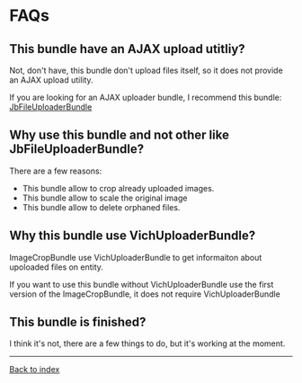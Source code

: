 FAQs
====

This bundle have an AJAX upload utitliy?
----------------------------------------

Not, don't have, this bundle don't upload files itself, so it does not provide an AJAX upload utility.

If you are looking for an AJAX uploader bundle, I recommend this bundle: 
[JbFileUploaderBundle](https://github.com/jbouzekri/FileUploaderBundle)

Why use this bundle and not other like JbFileUploaderBundle?
------------------------------------------------------------

There are a few reasons:

  * This bundle allow to crop already uploaded images.
  * This bundle allow to scale the original image
  * This bundle allow to delete orphaned files.

Why this bundle use VichUploaderBundle?
---------------------------------------

ImageCropBundle use VichUploaderBundle to get informaiton about upoloaded files on entity.

If you want to use this bundle without VichUploaderBundle use the first version of the ImageCropBundle, it does not 
require VichUploaderBundle

This bundle is finished?
------------------------

I think it's not, there are a few things to do, but it's working at the moment.

----
[Back to index](index.md)
